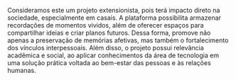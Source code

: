 Consideramos este um projeto extensionista, pois terá impacto direto na sociedade, especialmente em casais. A plataforma possibilita armazenar recordações de momentos vividos, além de oferecer espaços para compartilhar ideias e criar planos futuros. Dessa forma, promove não apenas a preservação de memórias afetivas, mas também o fortalecimento dos vínculos interpessoais. Além disso, o projeto possui relevância acadêmica e social, ao aplicar conhecimentos da área de tecnologia em uma solução prática voltada ao bem-estar das pessoas e às relações humanas.
